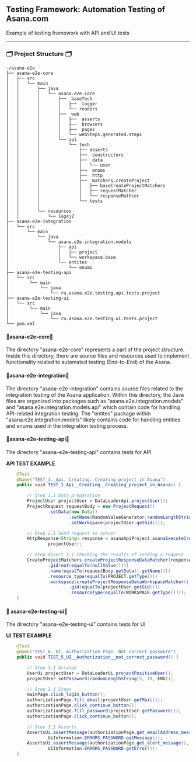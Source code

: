 ## Testing Framework: Automation Testing of Asana.com

Example of testing framework with API and UI tests

---

### 🗂️ Project Structure 🗂️

```
~/asana-e2e
├── asana-e2e-core
│   ├── src
│   │   └── main
│   │       ├── java
│   │       │   └── asana.e2e.core
│   │       │       ├──  baseTech
│   │       │       │   ├──  logger
│   │       │       │   └── readers
│   │       │       ├──  web
│   │       │       │   ├──  asserts
│   │       │       │   ├──  browsers
│   │       │       │   ├──  pages
│   │       │       │   └── webSteps.generated.steps
│   │       │       └── api
│   │       │           └── tech
│   │       │               ├── asserts
│   │       │               ├──  constructors
│   │       │               ├──  data
│   │       │               │   └── user
│   │       │               ├──  enums
│   │       │               ├──  http
│   │       │               ├──  matchers.createProject
│   │       │               │   ├── baseCreateProjectMatchers
│   │       │               │   ├── requestMatcher
│   │       │               │   └── responseMathcer
│   │       │               └── tests
│   │       │        
│   │       └── resources
│   │           └── log4j2
├── asana-e2e-integration
│   └── src
│       └── main
│           └── java
│               └── asana.e2e.integration.models
│                   ├── api
│                   │   ├── project
│                   │   └── workspace.base
│                   └── entites
│                       └── enums
├── asana-e2e-testing-api
│   └── src
│        └── main
│            └── java
│                └── ru.asana.e2e.testing.api.tests.project
├── asana-e2e-testing-ui
│   └── src
│        └── main
│            └── java
│                └── ru.asana.e2e.testing.ui.tests.project
└── pom.xml
```

#### 📂asana-e2e-core📂

The directory "asana-e2e-core" represents a part of the project structure. Inside this directory, there are source files and resources used to implement functionality related to automated testing (End-to-End) of the Asana.

#### 📂asana-e2e-integration📂

The directory "asana-e2e-integration" contains source files related to the integration testing of the Asana application. Within this directory, the Java files are organized into packages such as "asana.e2e.integration.models" and "asana.e2e.integration.models.api" which contain code for handling API-related integration testing. The "entites" package within "asana.e2e.integration.models" likely contains code for handling entities and enums used in the integration testing process.

#### 📂asana-e2e-testing-api📂

The directory "asana-e2e-testing-api" contains tests for API


__API TEST EXAMPLE__
``` java
    @Test
    @Name("TEST_1. Api. Creating. Creating project in Asana")
    public void TEST_1_Api__Creating__Creating_project_in_Asana() {

        // Step 1.1 Data preparation
        ProjectUser projectUser = DataLoaderApi.projectUser();
        ProjectRequest requestBody = new ProjectRequest()
                .setData(new Data()
                        .setName(RandomValueGenerator.randomLengthString(5, 10, ENG))
                        .setWorkspace(projectUser.getGid()));

        // Step 2.1 Send request to server
        HttpResponse<String> response = asanaApiProject.asanaExecuteCreateProject2хх(requestBody,
                projectUser);

        // Step Assert 3.1 Checking the results of sending a request
        CreateProjectMatchers.createProjectResponseDataMatcher(response)
                .gid(not(equalTo(nullValue())))
                .name(equalTo(requestBody.getData().getName()))
                .resource_type(equalTo(PROJECT.getType()))
                .workspace(createProjectResponseDataWorkspaceMatcher()
                        .gid(equalTo(projectUser.getGid()))
                        .resourceType(equalTo(WORKSPACE.getType())));
    }
```

#### 📂 asana-e2e-testing-ui📂

The directory "asana-e2e-testing-ui" contains tests for UI

__UI TEST EXAMPLE__
``` java
    @Test
    @Name("TEST_6. UI. Authorization Page. Not correct password")
    public void TEST_5_UI__Authorization__not_correct_password() {

        // Step 1.1 Arrange
        UserUi projectUser = DataLoaderUi.projectPositiveUser();
        projectUser.setPassword(randomLengthString(5, 10, ENG));

        // Step 2.1 Steps
        mainPage.click_logIn_button();
        authorizationPage.fill_email(projectUser.getMail());
        authorizationPage.click_continue_button();
        authorizationPage.fill_password(projectUser.getPassword());
        authorizationPage.click_continue_button();

        // Step 3.1 Asserts
        AssertsUi.assertMessage(authorizationPage.get_emailAddress_message(),
                UiInformation.ERRORS_PASSWORD.getMessage());
        AssertsUi.assertMessage(authorizationPage.get_alert_message(),
                UiInformation.ERRORS_PASSWORD.getError());
    }
``` 


